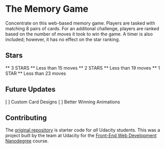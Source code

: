 # The Memory Game
Concentrate on this web-based memory game. Players are tasked with matching 8 pairs of cards. For an additonal challenge, players are ranked based on the number of moves it took to win the game. A timer is also included; however, it has no effect on the star ranking.

## Stars
** 3 STARS ** Less than 15 moves 
** 2 STARS ** Less than 19 moves
** 1 STAR ** Less than 23 moves

## Future Updates
[ ] Custom Card Designs
[ ] Better Winning Animations

## Contributing
The [original repository](https://github.com/udacity/fend-project-memory-game) is starter code for _all_ Udacity students. This was a project built by the team at Udacity for the [Front-End Web Development Nanodegree](https://www.udacity.com/course/front-end-web-developer-nanodegree--nd001) course.